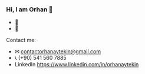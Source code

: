 ### Hi, I am Orhan 👋

- 🔭 
- 🌱 

Contact me:
- ✉  contactorhanaytekin@gmail.com
- 📞 (+90) 541 560 7885     
- LinkedIn https://www.linkedin.com/in/orhanaytekin
